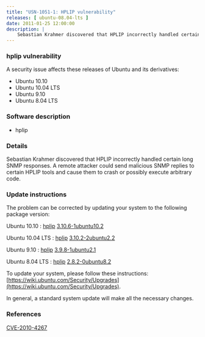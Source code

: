 ```yaml
---
title: "USN-1051-1: HPLIP vulnerability"
releases: [ ubuntu-08.04-lts ]
date: 2011-01-25 12:00:00
description: |
    Sebastian Krahmer discovered that HPLIP incorrectly handled certain long SNMP responses. A remote attacker could send malicious SNMP replies to certain HPLIP tools and cause them to crash or possibly execute arbitrary code. 
--- 
```

 
### hplip vulnerability

A security issue affects these releases of Ubuntu and its derivatives:

* Ubuntu 10.10
* Ubuntu 10.04 LTS
* Ubuntu 9.10
* Ubuntu 8.04 LTS

### Software description

* hplip 

### Details

Sebastian Krahmer discovered that HPLIP incorrectly handled certain long SNMP responses. A remote attacker could send malicious SNMP replies to certain HPLIP tools and cause them to crash or possibly execute arbitrary code. 

### Update instructions

The problem can be corrected by updating your system to the following package version:

Ubuntu 10.10
 : [hplip](https://launchpad.net/ubuntu/+source/hplip) <span> [3.10.6-1ubuntu10.2](https://launchpad.net/ubuntu/+source/hplip/3.10.6-1ubuntu10.2) </span> 

Ubuntu 10.04 LTS
 : [hplip](https://launchpad.net/ubuntu/+source/hplip) <span> [3.10.2-2ubuntu2.2](https://launchpad.net/ubuntu/+source/hplip/3.10.2-2ubuntu2.2) </span> 

Ubuntu 9.10
 : [hplip](https://launchpad.net/ubuntu/+source/hplip) <span> [3.9.8-1ubuntu2.1](https://launchpad.net/ubuntu/+source/hplip/3.9.8-1ubuntu2.1) </span> 

Ubuntu 8.04 LTS
 : [hplip](https://launchpad.net/ubuntu/+source/hplip) <span> [2.8.2-0ubuntu8.2](https://launchpad.net/ubuntu/+source/hplip/2.8.2-0ubuntu8.2) </span> 

To update your system, please follow these instructions: [https://wiki.ubuntu.com/Security/Upgrades](https://wiki.ubuntu.com/Security/Upgrades).

In general, a standard system update will make all the necessary changes. 

### References

 [CVE-2010-4267](http://people.ubuntu.com/~ubuntu-security/cve/CVE-2010-4267)
 
